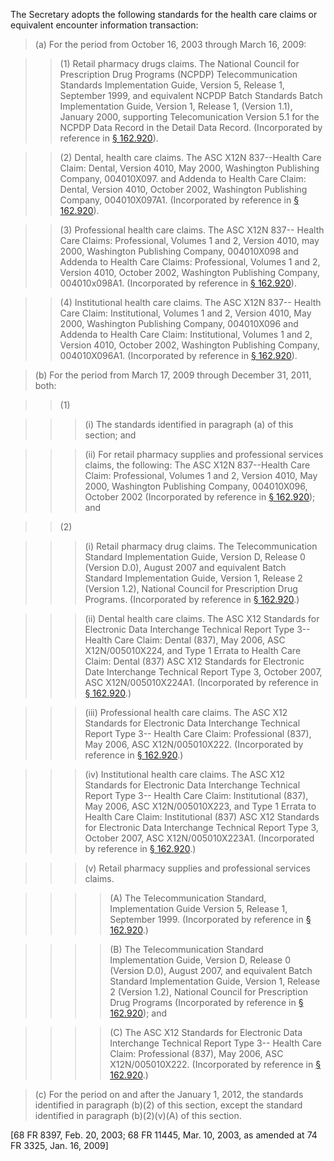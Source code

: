 The Secretary adopts the following standards for the health care claims or equivalent encounter information transaction:

> (a) For the period from October 16, 2003 through March 16, 2009:

> > (1) Retail pharmacy drugs claims. The National Council for Prescription Drug Programs (NCPDP) Telecommunication Standards Implementation Guide, Version 5, Release 1, September 1999, and equivalent NCPDP Batch Standards Batch Implementation Guide, Version 1, Release 1, (Version 1.1), January 2000, supporting Telecomunication Version 5.1 for the NCPDP Data Record in the Detail Data Record. (Incorporated by reference in [§ 162.920](/hipaa/regulations/162-920-availability-specifications-rules/)).

> > (2) Dental, health care claims. The ASC X12N 837--Health Care Claim: Dental, Version 4010, May 2000, Washington Publishing Company, 004010X097. and Addenda to Health Care Claim: Dental, Version 4010, October 2002, Washington Publishing Company, 004010X097A1. (Incorporated by reference in [§ 162.920](/hipaa/regulations/162-920-availability-specifications-rules/)).

> > (3) Professional health care claims. The ASC X12N 837-- Health Care Claims: Professional, Volumes 1 and 2, Version 4010, may 2000, Washington Publishing Company, 004010X098 and Addenda to Health Care Claims: Professional, Volumes 1 and 2, Version 4010, October 2002, Washington Publishing Company, 004010x098A1. (Incorporated by reference in [§ 162.920](/hipaa/regulations/162-920-availability-specifications-rules/)).

> > (4) Institutional health care claims. The ASC X12N 837-- Health Care Claim: Institutional, Volumes 1 and 2, Version 4010, May 2000, Washington Publishing Company, 004010X096 and Addenda to Health Care Claim: Institutional, Volumes 1 and 2, Version 4010, October 2002, Washington Publishing Company, 004010X096A1. (Incorporated by reference in [§ 162.920](/hipaa/regulations/162-920-availability-specifications-rules/)).

> (b) For the period from March 17, 2009 through December 31, 2011, both:
 
> > (1)

> > > (i) The standards identified in paragraph (a) of this section; and

> > > (ii) For retail pharmacy supplies and professional services claims, the following: The ASC X12N 837--Health Care Claim: Professional, Volumes 1 and 2, Version 4010, May 2000, Washington Publishing Company, 004010X096, October 2002 (Incorporated by reference in [§ 162.920](/hipaa/regulations/162-920-availability-specifications-rules/)); and

> > (2)

> > > (i) Retail pharmacy drug claims. The Telecommunication Standard Implementation Guide, Version D, Release 0 (Version D.0), August 2007 and equivalent Batch Standard Implementation Guide, Version 1, Release 2 (Version 1.2), National Council for Prescription Drug Programs. (Incorporated by reference in [§ 162.920](/hipaa/regulations/162-920-availability-specifications-rules/).)

> > > (ii) Dental health care claims. The ASC X12 Standards for Electronic Data Interchange Technical Report Type 3-- Health Care Claim: Dental (837), May 2006, ASC X12N/005010X224, and Type 1 Errata to Health Care Claim: Dental (837) ASC X12 Standards for Electronic Date Interchange Technical Report Type 3, October 2007, ASC X12N/005010X224A1. (Incorporated by reference in [§ 162.920](/hipaa/regulations/162-920-availability-specifications-rules/).)

> > > (iii) Professional health care claims. The ASC X12 Standards for Electronic Data Interchange Technical Report Type 3-- Health Care Claim: Professional (837), May 2006, ASC X12N/005010X222. (Incorporated by reference in [§ 162.920](/hipaa/regulations/162-920-availability-specifications-rules/).)

> > > (iv) Institutional health care claims. The ASC X12 Standards for Electronic Data Interchange Technical Report Type 3-- Health Care Claim: Institutional (837), May 2006, ASC X12N/005010X223, and Type 1 Errata to Health Care Claim: Institutional (837) ASC X12 Standards for Electronic Data Interchange Technical Report Type 3, October 2007, ASC X12N/005010X223A1. (Incorporated by reference in [§ 162.920](/hipaa/regulations/162-920-availability-specifications-rules/).)

> > > (v) Retail pharmacy supplies and professional services claims. 

> > > > (A) The Telecommunication Standard, Implementation Guide Version 5, Release 1, September 1999. (Incorporated by reference in [§ 162.920](/hipaa/regulations/162-920-availability-specifications-rules/).)

> > > > (B) The Telecommunication Standard Implementation Guide, Version D, Release 0 (Version D.0), August 2007, and equivalent Batch Standard Implementation Guide, Version 1, Release 2 (Version 1.2), National Council for Prescription Drug Programs (Incorporated by reference in [§ 162.920](/hipaa/regulations/162-920-availability-specifications-rules/)); and

> > > > &#40;C) The ASC X12 Standards for Electronic Data Interchange Technical Report Type 3-- Health Care Claim: Professional (837), May 2006, ASC X12N/005010X222. (Incorporated by reference in [§ 162.920](/hipaa/regulations/162-920-availability-specifications-rules/).)

> &#40;c) For the period on and after the January 1, 2012, the standards identified in paragraph (b)(2) of this section, except the standard identified in paragraph (b)(2)(v)(A) of this section.

[68 FR 8397, Feb. 20, 2003; 68 FR 11445, Mar. 10, 2003, as amended at 74 FR 3325, Jan. 16, 2009]
